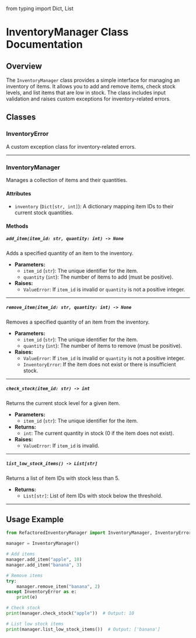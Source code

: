 from typing import Dict, List

# InventoryManager Class Documentation

## Overview

The `InventoryManager` class provides a simple interface for managing an inventory of items. It allows you to add and remove items, check stock levels, and list items that are low in stock. The class includes input validation and raises custom exceptions for inventory-related errors.

## Classes

### InventoryError

A custom exception class for inventory-related errors.

---

### InventoryManager

Manages a collection of items and their quantities.

#### Attributes

- `inventory` (`Dict[str, int]`): A dictionary mapping item IDs to their current stock quantities.

#### Methods

##### `add_item(item_id: str, quantity: int) -> None`

Adds a specified quantity of an item to the inventory.

- **Parameters:**
  - `item_id` (`str`): The unique identifier for the item.
  - `quantity` (`int`): The number of items to add (must be positive).
- **Raises:**
  - `ValueError`: If `item_id` is invalid or `quantity` is not a positive integer.

---

##### `remove_item(item_id: str, quantity: int) -> None`

Removes a specified quantity of an item from the inventory.

- **Parameters:**
  - `item_id` (`str`): The unique identifier for the item.
  - `quantity` (`int`): The number of items to remove (must be positive).
- **Raises:**
  - `ValueError`: If `item_id` is invalid or `quantity` is not a positive integer.
  - `InventoryError`: If the item does not exist or there is insufficient stock.

---

##### `check_stock(item_id: str) -> int`

Returns the current stock level for a given item.

- **Parameters:**
  - `item_id` (`str`): The unique identifier for the item.
- **Returns:**
  - `int`: The current quantity in stock (0 if the item does not exist).
- **Raises:**
  - `ValueError`: If `item_id` is invalid.

---

##### `list_low_stock_items() -> List[str]`

Returns a list of item IDs with stock less than 5.

- **Returns:**
  - `List[str]`: List of item IDs with stock below the threshold.

---

## Usage Example

```python
from RefactoredInventoryManager import InventoryManager, InventoryError

manager = InventoryManager()

# Add items
manager.add_item("apple", 10)
manager.add_item("banana", 3)

# Remove items
try:
    manager.remove_item("banana", 2)
except InventoryError as e:
    print(e)

# Check stock
print(manager.check_stock("apple"))  # Output: 10

# List low stock items
print(manager.list_low_stock_items())  # Output: ['banana']
```
